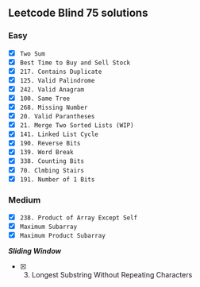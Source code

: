 ## Leetcode Blind 75 solutions

### Easy
- [x] `Two Sum`
- [x] `Best Time to Buy and Sell Stock`
- [x] `217. Contains Duplicate `
- [x] `125. Valid Palindrome`
- [x] `242. Valid Anagram`
- [x] `100. Same Tree`
- [x] `268. Missing Number`
- [x] `20. Valid Parantheses`
- [x] `21. Merge Two Sorted Lists (WIP)`
- [x] `141. Linked List Cycle`
- [x] `190. Reverse Bits`
- [x] `139. Word Break`
- [x] `338. Counting Bits`
- [x] `70. Clmbing Stairs`
- [x] `191. Number of 1 Bits`

### Medium
- [x] `238. Product of Array Except Self`
- [x] `Maximum Subarray`
- [x] `Maximum Product Subarray`

***Sliding Window***
- [x] 3. Longest Substring Without Repeating Characters
